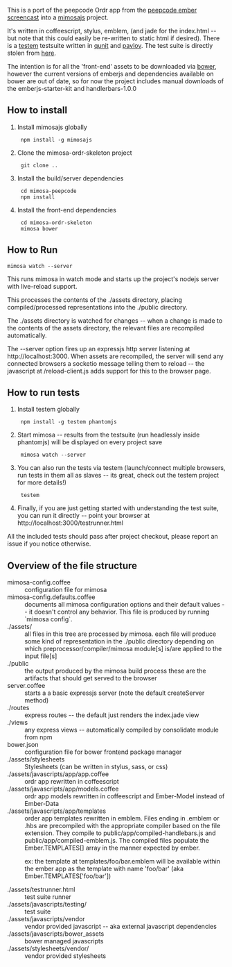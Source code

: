 This is a port of the peepcode Ordr app from the [peepcode ember
screencast][1] into a [mimosajs][2] project.

[1]:https://peepcode.com/products/emberjs
[2]:http://mimosajs.com
[3]:https://github.com/airportyh/testem
[4]:http://qunitjs.com
[5]:https://github.com/mmonteleone/pavlov
[6]:https://github.com/Ember-SC/peepcode-ordr-test/
[7]:http://bower.io/

It's written in coffeescript, stylus, emblem, (and jade for the index.html -- but note that
this could easily be re-written to static html if desired).  There is a [testem][3] testsuite written
in [qunit][4] and [pavlov][5].  The test
suite is directly stolen from [here][6].

The intention is for all the 'front-end' assets to be downloaded via [bower][7], however the current
versions of emberjs and dependencies available on bower are out of date, so for now the project includes
manual downloads of the emberjs-starter-kit and handlerbars-1.0.0

How to install
--------------

1. Install mimosajs globally

        npm install -g mimosajs

2. Clone the mimosa-ordr-skeleton project

        git clone ..

3. Install the build/server dependencies

        cd mimosa-peepcode
        npm install

4. Install the front-end dependencies

        cd mimosa-ordr-skeleton
        mimosa bower

How to Run
----------

    mimosa watch --server

This runs mimosa in watch mode and starts up the project's nodejs server with live-reload
support.

This processes the contents of the ./assets directory, placing compiled/processed
representations into the ./public directory.

The ./assets directory is watched for changes -- when a change is made to the contents of the assets directory, the
relevant files are recompiled automatically.

The --server option fires up an expressjs http server listening at http://localhost:3000.
When assets are recompiled, the server will send any connected browsers a socketio message
telling them to reload -- the javascript at /reload-client.js adds support for this to the
browser page.

How to run tests
----------------

1. Install testem globally

        npm install -g testem phantomjs

2. Start mimosa -- results from the testsuite (run headlessly inside phantomjs) will be displayed on every project save

        mimosa watch --server

3. You can also run the tests via testem (launch/connect multiple browsers, run tests in them all as slaves -- its great, check out the testem project for more details!)

        testem

4. Finally, if you are just getting started with understanding the test suite, you can run it directly -- point your browser at http://localhost:3000/testrunner.html


All the included tests should pass after project checkout, please report an issue if you notice
otherwise.

Overview of the file structure
------------------------------

<dl>
<dt>mimosa-config.coffee</dt>
<dd>configuration file for mimosa</dd>

<dt>mimosa-config.defaults.coffee</dt>
<dd>documents all mimosa configuration options and
their default values -- it doesn't control any behavior.
This file is produced by running `mimosa config`.</dd>

<dt>./assets/</dt>
<dd>all files in this tree are processed by mimosa.
each file will produce some kind of representation
in the ./public directory depending on
which preprocessor/compiler/mimosa module[s] is/are applied to the input file[s]
</dd>

<dt>./public</dt>
<dd>the output produced by the mimosa build process these are the artifacts that
should get served to the browser</dd>

<dt>server.coffee</dt>
<dd>starts a a basic expressjs server (note the default createServer method)</dd>

<dt>./routes</dt>
<dd>express routes -- the default just renders the index.jade view</dd>

<dt>./views</dt>
<dd>any express views -- automatically compiled by consolidate module from npm</dd>

<dt>bower.json</dt>
<dd>configuration file for bower frontend package manager </dd>

<dt>./assets/stylesheets</dt>
<dd>Stylesheets (can be written in stylus, sass, or css)</dd>

<dt>./assets/javascripts/app/app.coffee</dt>
<dd>ordr app rewritten in coffeescript</dd>

<dt>./assets/javascripts/app/models.coffee</dt>
<dd>ordr app models rewritten in coffeescript and Ember-Model instead of Ember-Data</dd>

<dt>./assets/javascripts/app/templates</dt>
<dd>
order app templates rewritten in emblem.  Files ending in .emblem or .hbs are precompiled with the appropriate compiler
based on the file extension.
They compile to public/app/compiled-handlebars.js and public/app/compiled-emblem.js.
The compiled files populate the Ember.TEMPLATES[] array in the manner expected by ember.
<p>ex: the template at templates/foo/bar.emblem will be available within the ember app as the
template with name 'foo/bar' (aka Ember.TEMPLATES['foo/bar'])</p>
</dd>

<dt>./assets/testrunner.html</dt>
<dd>test suite runner</dd>

<dt>./assets/javascripts/testing/</dt>
<dd>test suite</dd>

<dt>./assets/javascripts/vendor</dt>
<dd>vendor provided javascript -- aka external javascript dependencies</dd>

<dt>./assets/javascripts/bower_assets</dt>
<dd>bower managed javascripts</dd>

<dt>./assets/stylesheets/vendor/</dt>
<dd>vendor provided stylesheets</dd>